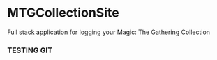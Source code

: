 # MTGCollectionSite
Full stack application for logging your Magic: The Gathering Collection

### TESTING GIT
